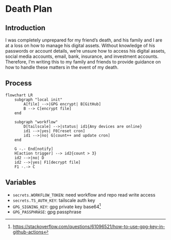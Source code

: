 # Death Plan

## Introduction

I was completely unprepared for my friend’s death, and his family and I are at a loss on how to manage his digital
assets. Without knowledge of his passwords or account details, we’re unsure how to access his digital assets, social
media accounts, email, bank, insurance, and investment accounts.
Therefore, I’m writing this to my family and friends to provide guidance on how to handle these matters in the event of
my death.

## Process

```mermaid
flowchart LR
    subgraph "local init"
        A[file] -->|GPG encrypt| B[GitHub]
        B --> C[encrypt file]
    end

    subgraph "workflow"
        D[tailscale] -->|status| id1{Any devices are online}
        id1 -->|yes| F0[reset cron]
        id1 -->|no| G[count++ and update cron]
    end

    G -.- End[notify]
    H[action trigger] --> id2{count > 3}
    id2 -->|no| D
    id2 -->|yes| F1[decrypt file]
    F1 -.-> C
```

## Variables

- `secrets.WORKFLOW_TOKEN`: need workflow and repo read write access
- `secrets.TS_AUTH_KEY`: tailscale auth key
- `GPG_SIGNING_KEY`: gpg private key base64[^1]
- `GPG_PASSPHRASE`: gpg passphrase

[^1]: https://stackoverflow.com/questions/61096521/how-to-use-gpg-key-in-github-actions
